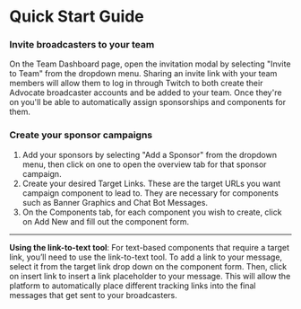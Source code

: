 # Quick Start Guide

### Invite broadcasters to your team
On the Team Dashboard page, open the invitation modal by selecting "Invite to Team" from the dropdown menu. Sharing an invite link with your team members will allow them to log in through Twitch to both create their Advocate broadcaster accounts and be added to your team. Once they're on you'll be able to automatically assign sponsorships and components for them.

### Create your sponsor campaigns
1. Add your sponsors by selecting "Add a Sponsor" from the dropdown menu, then click on one to open the overview tab for that sponsor campaign.
2. Create your desired Target Links. These are the target URLs you want campaign component to lead to. They are necessary for components such as Banner Graphics and Chat Bot Messages.
3. On the Components tab, for each component you wish to create, click on Add New and fill out the component form.

---

**Using the link-to-text tool**: For text-based components that require a target link, you’ll need to use the link-to-text tool. To add a link to your message, select it from the target link drop down on the component form. Then, click on insert link to insert a link placeholder to your message. This will allow the platform to automatically place different tracking links into the final messages that get sent to your broadcasters.
